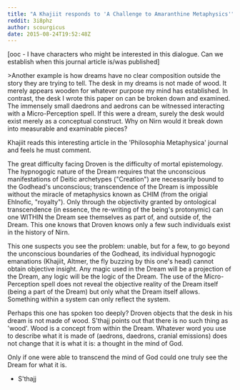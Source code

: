 ```yaml
---
title: "A Khajiit responds to 'A Challenge to Amaranthine Metaphysics'"
reddit: 3i8phz
author: scourgicus
date: 2015-08-24T19:52:48Z
---
```


[ooc - I have characters who might be interested in this dialogue.  Can we establish when this journal article is/was published]

&gt;Another example is how dreams have no clear composition outside the story they are trying to tell. The desk in my dreams is not made of wood. It merely appears wooden for whatever purpose my mind has established. In contrast, the desk I wrote this paper on can be broken down and examined. The immensely small daedrons and aedrons can be witnessed interacting with a Micro-Perception spell. If this were a dream, surely the desk would exist merely as a conceptual construct. Why on Nirn would it break down into measurable and examinable pieces?

Khajiit  reads this interesting article in the 'Philosophia Metaphysica' journal and feels he must comment.

The great difficulty facing Droven is the difficulty of mortal epistemology.  The hypnogogic nature of the Dream requires that the unconscious manifestations of Deitic archetypes ("Creation") are necessarily bound to the Godhead's unconscious; transcendence of the Dream is impossible without the miracle of metaphysics known as CHIM (from the origial Ehlnofic, "royalty").  Only through the objectivity granted by ontological transcendence (in essence, the re-writing of the being's protonymic) can one WITHIN the Dream see themselves as part of, and outside of, the Dream.  This one knows that Droven knows only a few such individuals exist in the history of Nirn.

This one suspects you see the problem:  unable, but for a few, to go beyond the unconscious boundaries of the Godhead, its individual hypnogogic emanations (Khajiit, Altmer, the fly buzzing by this one's head) cannot obtain objective insight.  Any magic used in the Dream will be a projection of the Dream, any logic will be the logic of the Dream.  The use of the Micro-Perception spell does not reveal the objective reality of the Dream itself (being a part of the Dream) but only what the Dream itself allows.  Something within a system can only reflect the system.

Perhaps this one has spoken too deeply?  Droven objects that the desk in his dream is not made of wood.  S'thajj points out that there is no such thing as 'wood'.  Wood is a concept from within the Dream.  Whatever word you use to describe what it is made of (aedrons, daedrons, cranial emissions) does not change that it is what it is:  a thought in the mind of God.

Only if one were able to transcend the mind of God could one truly see the Dream for what it is.

- S'thajj
